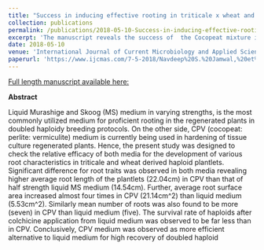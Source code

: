 ```yaml
---
title: "Success in inducing effective rooting in triticale x wheat and wheat x wheat derived haploid plantlets in cocopeat mixture."
collection: publications
permalink: /publications/2018-05-10-Success-in-inducing-effective-rooting-in-triticale-x-wheat-and-wheat-x-wheat-derived-haploid-plantlets-in-cocopeat-mixture
excerpt: 'The manuscript reveals the success of  the Cocopeat mixture in inducing rooting in Triticale derived wheat haploid plants. '
date: 2018-05-10
venue: 'International Journal of Current Microbiology and Applied Sciences'
paperurl: 'https://www.ijcmas.com/7-5-2018/Navdeep%20S.%20Jamwal,%20et%20al.pdf'
---
```


<a href='https://www.ijcmas.com/7-5-2018/Navdeep%20S.%20Jamwal,%20et%20al.pdf'>Full length manuscript available here:</a>

**Abstract**

Liquid Murashige and Skoog (MS) medium in varying strengths, is the most commonly utilized medium for proficient rooting in the regenerated plants in doubled haploidy breeding protocols. On the other side, CPV (cocopeat: perlite: vermiculite) medium is currently being used in hardening of tissue culture regenerated plants. Hence, the present study was designed to check the relative efficacy of both media for the development of various root characteristics in triticale and wheat derived haploid plantlets. Significant difference for root traits was observed in both media revealing higher average root length of the plantlets (22.04cm) in CPV than that of half strength liquid MS medium (14.54cm). Further, average root surface area increased almost four times in CPV (21.14cm^2) than liquid medium (5.53cm^2). Similarly mean number of roots was also found to be more (seven) in CPV than liquid medium (five). The survival rate of haploids after colchicine application from liquid medium was observed to be far less than in CPV. Conclusively, CPV medium was observed as more efficient alternative to liquid medium for high recovery of doubled haploid
